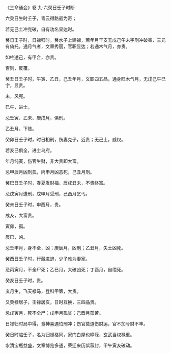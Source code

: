 《三命通会》卷 九·六癸日壬子时断

六癸日生时壬子，青云得路最为奇；

若无己土冲克破，自有功名显达时。

癸日壬子时，日禄归时，癸水子上建禄，若年月干支无戊己午未字刑冲破害，三元有倚托，通月气者，文章秀丽，官职显达；若通木气月，亦贵。

如柱透己，有甲合，亦贵。

否则，反覆。

癸丑日壬子时，午寅、乙丑，己丑年月，文职四五品，通身旺木气月，无戊己午巳字，显贵。

未，风宪。

巳午，进士。

忌壬寅、乙未、庚戌月，俱刑。

乙丑月，下贱。

癸卯日壬子时，时日相刑，伤妻克子，近贵；无己土，威权。

若亥巳俱全，进士乌府。

年月纯寅，伤官生财，非大贵即大富。

忌甲辰月凶刑孤，丙申月凶恶死，己丑月刑。

癸巳日壬子时，春夏发财福，辰戌丑未，不贵终富。

忌戊寅月遭刑，戊申月受刑，己酉月乞丐。

癸未日壬子时，申酉月，贵。

戌亥，大富贵。

寅卯，孤。

辰巳，凶。

忌壬申月，身不全，凶；庚辰月，凶刑；乙丑月，失土凶死。

癸酉日壬子时，行藏进退，少子难为妻家。

忌丙寅月，不全尸死；乙巳月，大破凶死；丁酉月，自缢死。

癸亥日壬子时，贵。

亥月生，飞天禄马，登科甲第，大贵。

又癸禄居子，壬禄居亥，日时互换，三四品贵。

忌戊寅月，死不全尸；戊申月孤贫；己酉月孤苦。

日禄归时局中得，食神喜遇怕刑冲；伤官莫道伤财运，官不加兮财不丰。

癸日时临壬子，名为归禄格同，家门白屋也峥嵘，玄武当权禄重。

水清宝瓶益盛，文章博览多通，荣迁来历紫薇封，甲午寅亥破动。


